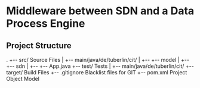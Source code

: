 Middleware between SDN and a Data Process Engine
================================================

Project Structure
-----------------

.
+-- src/  Source Files
|   +-- main/java/de/tuberlin/cit/
|   +-- +-- model
|   +-- +-- sdn
|   +-- +-- App.java
+-- test/ Tests
|   +-- main/java/de/tuberlin/cit/
+-- target/ Build Files
+-- .gitignore Blacklist files for GIT
+-- pom.xml Project Object Model




